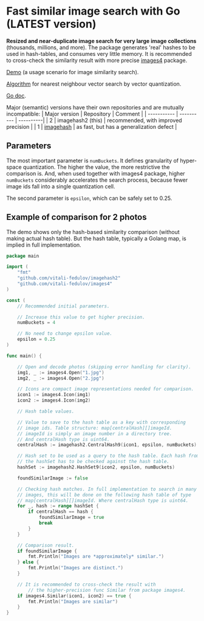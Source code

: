 # Fast similar image search with Go (LATEST version)

**Resized and near-duplicate image search for very large image collections** (thousands, millions, and more). The package generates 'real' hashes to be used in hash-tables, and consumes very little memory. It is recommended to cross-check the similarity result with more precise [images4](https://github.com/vitali-fedulov/images4) package.

[Demo](https://vitali-fedulov.github.io/similar.pictures/) (a usage scenario for image similarity search).

[Algorithm](https://vitali-fedulov.github.io/similar.pictures/algorithm-for-hashing-high-dimensional-float-vectors.html) for nearest neighbour vector search by vector quantization.

[Go doc](https://pkg.go.dev/github.com/vitali-fedulov/imagehash2).

Major (semantic) versions have their own repositories and are mutually incompatible:
| Major version | Repository | Comment |
| ----------- | ---------- | ----------|
| 2 | imagehash2 (this) | recommended, with improved precision |
| 1 | [imagehash](https://github.com/vitali-fedulov/imagehash) | as fast, but has a generalization defect |

## Parameters

The most important parameter is `numBuckets`. It defines granularity of hyper-space quantization. The higher the value, the more restrictive the comparison is. And, when used together with images4 package, higher `numBuckets` considerably accelerates the search process, because fewer image ids fall into a single quantization cell.

The second parameter is `epsilon`, which can be safely set to 0.25.

## Example of comparison for 2 photos

The demo shows only the hash-based similarity comparison (without making actual hash table). But the hash table, typically a Golang map, is implied in full implementation.

```go
package main

import (
	"fmt"
	"github.com/vitali-fedulov/imagehash2"
	"github.com/vitali-fedulov/images4"
)

const (
	// Recommended initial parameters.

	// Increase this value to get higher precision.
	numBuckets = 4

	// No need to change epsilon value.
	epsilon = 0.25
)

func main() {

	// Open and decode photos (skipping error handling for clarity).
	img1, _ := images4.Open("1.jpg")
	img2, _ := images4.Open("2.jpg")

	// Icons are compact image representations needed for comparison.
	icon1 := images4.Icon(img1)
	icon2 := images4.Icon(img2)

	// Hash table values.

	// Value to save to the hash table as a key with corresponding
	// image ids. Table structure: map[centralHash][]imageId.
	// imageId is simply an image number in a directory tree.
	// And centralHash type is uint64.
	centralHash := imagehash2.CentralHash9(icon1, epsilon, numBuckets)

	// Hash set to be used as a query to the hash table. Each hash from
	// the hashSet has to be checked against the hash table.
	hashSet := imagehash2.HashSet9(icon2, epsilon, numBuckets)

	foundSimilarImage := false

	// Checking hash matches. In full implementation to search in many
	// images, this will be done on the following hash table of type
	// map[centralHash][]imageId. Where centralHash type is uint64.
	for _, hash := range hashSet {
		if centralHash == hash {
			foundSimilarImage = true
			break
		}
	}

	// Comparison result.
	if foundSimilarImage {
		fmt.Println("Images are *approximately* similar.")
	} else {
		fmt.Println("Images are distinct.")
	}

	// It is recommended to cross-check the result with
        // the higher-precision func Similar from package images4.
	if images4.Similar(icon1, icon2) == true {
		fmt.Println("Images are similar")
	}
}
```
